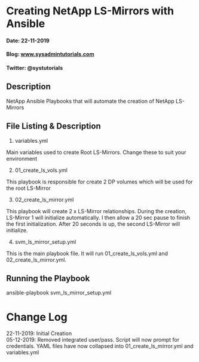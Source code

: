# Creating NetApp LS-Mirrors with Ansible
#### Date: 22-11-2019
#### Blog: www.sysadmintutorials.com
#### Twitter: @systutorials

## Description

NetApp Ansible Playbooks that will automate the creation of NetApp LS-Mirrors

## File Listing & Description
1. variables.yml<br>
  
Main variables used to create Root LS-Mirrors. Change these to suit your environment<br>

2. 01_create_ls_vols.yml<br>

This playbook is responsible for create 2 DP volumes which will be used for the root LS-Mirror<br>
  
3. 02_create_ls_mirror.yml<br>
 
This playbook will create  2 x LS-Mirror relationships. During the creation, LS-Mirror 1 will initialize automatically.
I then allow a 20 sec pause to finish the first initialization. After 20 seconds is up, the second LS-Mirror will initialize.<br>
  
4. svm_ls_mirror_setup.yml<br>

  This is the main playbook file. It will run 01_create_ls_vols.yml and 02_create_ls_mirror.yml.<br>
  
## Running the Playbook

ansible-playbook svm_ls_mirror_setup.yml

# Change Log
22-11-2019: Initial Creation<br>
05-12-2019: Removed integrated user/pass. Script will now prompt for credentials. YAML files have now collapsed into 01_create_ls_mirror.yml and variables.yml

